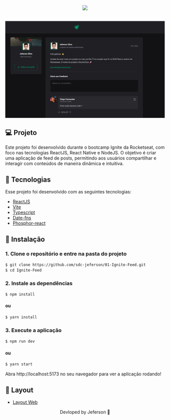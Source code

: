<div align="center">
<img src="https://user-images.githubusercontent.com/53796755/210010454-032e9f66-4b33-4d2b-921f-9218f2c54670.png"/>
</div>

<p align='center'><br>
  <img src='./public/capa-feed.png' alt='Ignite Feed' />
</p>

## 💻 Projeto

Este projeto foi desenvolvido durante o bootcamp Ignite da Rocketseat, com foco nas tecnologias ReactJS, React Native e NodeJS. O objetivo é criar uma aplicação de feed de posts, permitindo aos usuários compartilhar e interagir com conteúdos de maneira dinâmica e intuitiva.

## 🧪 Tecnologias

Esse projeto foi desenvolvido com as seguintes tecnologias:

- [ReactJS](https://reactjs.org/)
- [Vite](https://vitejs.dev/)
- [Typescript](https://www.typescriptlang.org/)
- [Date-fns](https://www.npmjs.com/package/date-fns)
- [Phosphor-react](https://phosphoricons.com/)

## 🚀 Instalação

### 1. Clone o repositório e entre na pasta do projeto

```bash
$ git clone https://github.com/sdc-jeferson/01-Ignite-Feed.git
$ cd Ignite-Feed
```

### 2. Instale as dependências

```bash
$ npm install
```

#### ou

```bash
$ yarn install
```

### 3. Execute a aplicação

```bash
$ npm run dev
```

#### ou

```bash
$ yarn start
```

Abra http://localhost:5173 no seu navegador para ver a aplicação rodando!

## 🔖 Layout

- [Layout Web](<https://www.figma.com/file/XUFOgAR5OfvTY8VbA4XvjV/Ignite-Feed-(Community)?node-id=68%3A296&t=ndojrgeD94NXuRwI-1>)

<p align='center'>Devloped by Jeferson 🚀</p>
